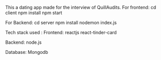 This a dating app made for the interview of QuillAudits.
For frontend:
cd client
npm install
npm start

For Backend:
cd server
npm install
nodemon index.js

Tech stack used :
Frontend:
reactjs
react-tinder-card

Backend:
node.js

Database:
Mongodb


